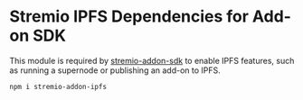 # Stremio IPFS Dependencies for Add-on SDK

This module is required by [stremio-addon-sdk](https://github.com/Stremio/stremio-addon-sdk/) to enable IPFS features, such as running a supernode or publishing an add-on to IPFS.

```
npm i stremio-addon-ipfs
```